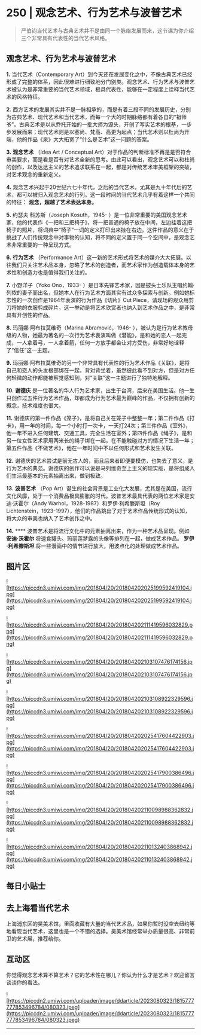 # 250 | 观念艺术、行为艺术与波普艺术

> 严伯钧当代艺术与古典艺术并不是由同一个脉络发展而来，这节课为你介绍三个非常具有代表性的当代艺术风格。

## 观念艺术、行为艺术与波普艺术

 **1.** 当代艺术（Contemporary Art）到今天还在发展变化之中，不像古典艺术已经形成了完整的体系，因此很难进行细致地分门别类。观念艺术、行为艺术与波普艺术被认为是非常重要的当代艺术领域，极具代表性，能够在一定程度上诠释当代艺术的风格特征。

 **2.** 西方艺术的发展其实并不是一脉相承的，而是有着三段不同的发展历史，分别为古典艺术、现代艺术和当代艺术，而每一个大的时期脉络都有着各自的“祖师爷”。古典艺术是以从乔托开始的一批大师为源头，开创了写实艺术的根基，一步步发展而来；现代艺术则是以塞尚、梵高、高更为起点；当代艺术则以杜尚为开端，他的作品《泉》大大拓宽了“什么是艺术”这一问题的答案。

 **3.**  **观念艺术** （Idea Art / Conceptual Art）对于作品的判断标准不再是是否符合审美要求，而是看是否有对艺术全新的思考。由此可以看出，观念艺术可以和杜尚的创作，以及达达主义的艺术追求联系在一起，都是对传统艺术审美框架的突破，对艺术观念的重新定义。

 **4.** 观念艺术兴起于20世纪六七十年代，之后的当代艺术，尤其是九十年代后的艺术，都可以被归入观念艺术的行列。这一段时间的当代艺术几乎有着这样一个共同的特征： **观念，超越了艺术表达本身。**

 **5.** 约瑟夫·科苏斯（Joseph Kosuth，1945- ）是一位非常重要的美国观念艺术家，他的代表作《一把和三把椅子》，将一把普通的椅子放在中间，左边挂着这把椅子的照片，将词典中“椅子”一词的定义打印出来挂在右边。这件作品的意义在于挑战了人们传统观念中对事物的认知，将不同的定义置于同一个空间中，是观念艺术非常重要的一种呈现方式。

 **6.**  **行为艺术** （Performance Art）这一新的艺术形式将艺术的媒介大大拓展。以往我们只关注艺术品本身，忽略了艺术的创造者，而艺术家作为创造载体本身的艺术性和创造力也是值得我们关注的。

 **7.** 小野洋子（Yoko Ono，1933- ）是日本先锋艺术家，因是披头士乐队主唱约翰·列侬的妻子而出名，但她本人在行为艺术方面其实有过众多探索与创新。例如她标志性的一次创作是1964年表演的行为作品《切片》Cut Piece，请现场的观众用剪刀将她的衣服剪成碎片，这一举动是将艺术欣赏者也纳入到艺术作品之中，是非常具有开创性的作品。

 **8.** 玛丽娜·阿布拉莫维奇（Marina Abramović，1946- ），被认为是行为艺术教母级的人物，她最为著名的一次行为艺术表演叫做《潜能》，是和她的恋人一起完成，一人拿着弓，一人拿着箭，任何一方放手都会让对方受伤，非常好地诠释了“信任”这一主题。

 **9.** 玛丽娜·阿布拉莫维奇的另一个非常具有代表性的行为艺术作品《关联》，是将自己和恋人的头发根部绑在一起，背对背坐着，虽然彼此看不到对方，但是对方任何轻微的动作都能被察觉感知到，对“关联”这一主题进行了独特地解释。

 **10.**  **谢德庆** 是一位著名的华人行为艺术家，出生于台湾，后来在美国生活。他一生只创作过五件行为艺术作品，却都成为行为艺术最为巅峰的作品，不仅拥有创新的概念，技术难度也很大。

 **11.** 谢德庆的第一件作品《笼子》，是将自己关在笼子中整整一年；第二件作品《打卡》，用一年的时间，每一个小时打一次卡，一天打24次；第三件作品《室外》，他一年不进入任何建筑、交通工具，完全生活在室外；第四件作品《绳子》，是和另一位女性艺术家用两米长的绳子绑在一起，在不能触碰对方的情况下生活一年；第五件作品《不做艺术》，他在一年时间中不以任何形式和艺术发生关联。

 **12.** 谢德庆的艺术尝试是前无古人的，而且后来者即便要模仿，也失去了意义，是行为艺术的典范。谢德庆的创作可以说是马列维奇至上主义的现实版，是将组成人们生活最基本的元素抽离出来，做到极致。

 **13.**  **波普艺术** （Pop Art）诞生的社会背景是工业化大发展，尤其是在美国，流行文化风靡，处于一个消费品极具膨胀的时代。波普艺术最具代表的两位艺术家是安迪·沃霍尔（Andy Warhol，1928-1987）和罗伊·利希滕斯坦（Roy Lichtenstein，1923-1997），他们的作品跳出了对于艺术作品传统形式的认知，将大众的审美也纳入了艺术创作之中。

 **14.**  **** 波普艺术是将流行文化中的元素抽离出来，作为一种艺术品呈现。例如 **安迪·沃霍尔** 将速食罐头、玛丽莲梦露的头像等排列在一起，做成艺术作品。 **罗伊·利希滕斯坦** 将一些漫画中的情节进行放大，用波点化的处理做成艺术作品。

## 图片区

![https://piccdn3.umiwi.com/img/201804/20/201804202025199592419104.jpg](https://piccdn3.umiwi.com/img/201804/20/201804202025199592419104.jpg)

![https://piccdn3.umiwi.com/img/201804/20/201804202111419596032829.png](https://piccdn3.umiwi.com/img/201804/20/201804202111419596032829.png)

![https://piccdn3.umiwi.com/img/201804/20/201804202103107476174156.jpg](https://piccdn3.umiwi.com/img/201804/20/201804202103107476174156.jpg)

![https://piccdn3.umiwi.com/img/201804/20/201804202103108922329596.jpg](https://piccdn3.umiwi.com/img/201804/20/201804202103108922329596.jpg)

![https://piccdn3.umiwi.com/img/201804/20/201804202025417604422903.jpg](https://piccdn3.umiwi.com/img/201804/20/201804202025417604422903.jpg)

![https://piccdn3.umiwi.com/img/201804/20/201804202025417900386496.jpg](https://piccdn3.umiwi.com/img/201804/20/201804202025417900386496.jpg)

![https://piccdn3.umiwi.com/img/201804/20/201804202110098988362832.jpg](https://piccdn3.umiwi.com/img/201804/20/201804202110098988362832.jpg)

![https://piccdn3.umiwi.com/img/201804/20/201804202110132403868942.jpg](https://piccdn3.umiwi.com/img/201804/20/201804202110132403868942.jpg)

## 每日小贴士

## 去上海看当代艺术

上海浦东区的昊美术馆，里面收藏有大量的当代艺术品，如果你暂时没空去纽约等地看现当代艺术，这里也是一个不错的选择。昊美术馆经常举办质量很高、非常前卫的艺术展，推荐给你。

## 互动区

你觉得观念艺术算不算艺术？它的艺术性在哪儿？你认为什么才是艺术？欢迎留言谈谈你的看法。

![https://piccdn2.umiwi.com/uploader/image/ddarticle/2023080323/1815777777853496784/080323.jpeg](https://piccdn2.umiwi.com/uploader/image/ddarticle/2023080323/1815777777853496784/080323.jpeg)

---
